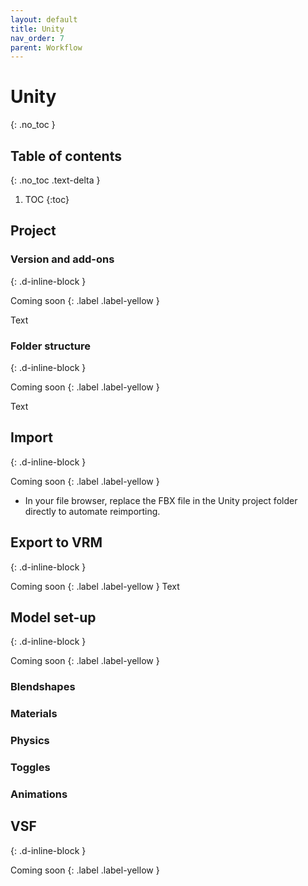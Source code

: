 ```yaml
---
layout: default
title: Unity
nav_order: 7
parent: Workflow
---
```


# Unity
{: .no_toc }

## Table of contents
{: .no_toc .text-delta }

1. TOC
{:toc}

## Project
### Version and add-ons
{: .d-inline-block }

Coming soon 
{: .label .label-yellow }

Text

### Folder structure
{: .d-inline-block }

Coming soon 
{: .label .label-yellow }

Text

## Import
{: .d-inline-block }

Coming soon 
{: .label .label-yellow }

- In your file browser, replace the FBX file in the Unity project folder directly to automate reimporting.

## Export to VRM
{: .d-inline-block }

Coming soon 
{: .label .label-yellow }
Text

## Model set-up
{: .d-inline-block }

Coming soon 
{: .label .label-yellow }
### Blendshapes

### Materials

### Physics

### Toggles

### Animations

## VSF
{: .d-inline-block }

Coming soon 
{: .label .label-yellow }